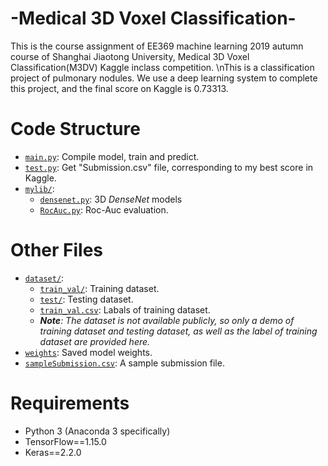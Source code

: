 # -Medical 3D Voxel Classification-
This is the course assignment of EE369 machine learning 2019 autumn course of Shanghai Jiaotong University, Medical 3D Voxel Classification(M3DV) Kaggle inclass competition.
\nThis is a classification project of pulmonary nodules. We use a deep learning system to complete this project, and the final score on Kaggle is 0.73313.
# Code Structure
* [`main.py`](main.py): Compile model, train and predict.
* [`test.py`](test.py): Get "Submission.csv" file, corresponding to my best score in Kaggle.
* [`mylib/`](mylib/):
    * [`densenet.py`](mylib/densenet.py): 3D *DenseNet* models
    * [`RocAuc.py`](mylib/RocAuc.py): Roc-Auc evaluation.
# Other Files
* [`dataset/`](dataset/):
    * [`train_val/`](dataset/train_val/): Training dataset.
    * [`test/`](dataset/test/): Testing dataset.
    * [`train_val.csv`](dataset/train_val.csv): Labals of training dataset.
    * ***Note**: The dataset is not available publicly, so only a demo of training dataset and testing dataset, as well as the label of training dataset are provided here.*
* [`weights`](weights/): Saved model weights.
* [`sampleSubmission.csv`](sampleSubmission.csv): A sample submission file.
# Requirements
* Python 3 (Anaconda 3 specifically)
* TensorFlow==1.15.0
* Keras==2.2.0
